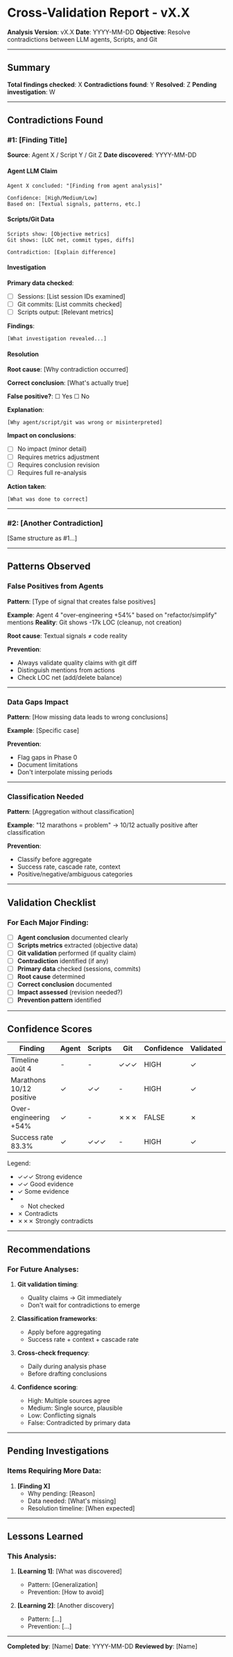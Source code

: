 # Cross-Validation Report - vX.X

**Analysis Version**: vX.X
**Date**: YYYY-MM-DD
**Objective**: Resolve contradictions between LLM agents, Scripts, and Git

---

## Summary

**Total findings checked**: X
**Contradictions found**: Y
**Resolved**: Z
**Pending investigation**: W

---

## Contradictions Found

### #1: [Finding Title]

**Source**: Agent X / Script Y / Git Z
**Date discovered**: YYYY-MM-DD

#### Agent LLM Claim
```
Agent X concluded: "[Finding from agent analysis]"

Confidence: [High/Medium/Low]
Based on: [Textual signals, patterns, etc.]
```

#### Scripts/Git Data
```
Scripts show: [Objective metrics]
Git shows: [LOC net, commit types, diffs]

Contradiction: [Explain difference]
```

#### Investigation

**Primary data checked**:
- [ ] Sessions: [List session IDs examined]
- [ ] Git commits: [List commits checked]
- [ ] Scripts output: [Relevant metrics]

**Findings**:
```
[What investigation revealed...]
```

#### Resolution

**Root cause**: [Why contradiction occurred]

**Correct conclusion**: [What's actually true]

**False positive?**: ☐ Yes  ☐ No

**Explanation**:
```
[Why agent/script/git was wrong or misinterpreted]
```

**Impact on conclusions**:
- [ ] No impact (minor detail)
- [ ] Requires metrics adjustment
- [ ] Requires conclusion revision
- [ ] Requires full re-analysis

**Action taken**:
```
[What was done to correct]
```

---

### #2: [Another Contradiction]

[Same structure as #1...]

---

## Patterns Observed

### False Positives from Agents

**Pattern**: [Type of signal that creates false positives]

**Example**: Agent 4 "over-engineering +54%" based on "refactor/simplify" mentions
**Reality**: Git shows -17k LOC (cleanup, not creation)

**Root cause**: Textual signals ≠ code reality

**Prevention**:
- Always validate quality claims with git diff
- Distinguish mentions from actions
- Check LOC net (add/delete balance)

---

### Data Gaps Impact

**Pattern**: [How missing data leads to wrong conclusions]

**Example**: [Specific case]

**Prevention**:
- Flag gaps in Phase 0
- Document limitations
- Don't interpolate missing periods

---

### Classification Needed

**Pattern**: [Aggregation without classification]

**Example**: "12 marathons = problem" → 10/12 actually positive after classification

**Prevention**:
- Classify before aggregate
- Success rate, cascade rate, context
- Positive/negative/ambiguous categories

---

## Validation Checklist

### For Each Major Finding:

- [ ] **Agent conclusion** documented clearly
- [ ] **Scripts metrics** extracted (objective data)
- [ ] **Git validation** performed (if quality claim)
- [ ] **Contradiction** identified (if any)
- [ ] **Primary data** checked (sessions, commits)
- [ ] **Root cause** determined
- [ ] **Correct conclusion** documented
- [ ] **Impact assessed** (revision needed?)
- [ ] **Prevention pattern** identified

---

## Confidence Scores

| Finding | Agent | Scripts | Git | Confidence | Validated |
|---------|-------|---------|-----|------------|-----------|
| Timeline août 4 | - | - | ✓✓✓ | HIGH | ✓ |
| Marathons 10/12 positive | ✓ | ✓✓ | - | HIGH | ✓ |
| Over-engineering +54% | ✓ | - | ✗✗✗ | FALSE | ✗ |
| Success rate 83.3% | ✓ | ✓✓✓ | - | HIGH | ✓ |

Legend:
- ✓✓✓ Strong evidence
- ✓✓ Good evidence
- ✓ Some evidence
- - Not checked
- ✗ Contradicts
- ✗✗✗ Strongly contradicts

---

## Recommendations

### For Future Analyses:

1. **Git validation timing**:
   - Quality claims → Git immediately
   - Don't wait for contradictions to emerge

2. **Classification frameworks**:
   - Apply before aggregating
   - Success rate + context + cascade rate

3. **Cross-check frequency**:
   - Daily during analysis phase
   - Before drafting conclusions

4. **Confidence scoring**:
   - High: Multiple sources agree
   - Medium: Single source, plausible
   - Low: Conflicting signals
   - False: Contradicted by primary data

---

## Pending Investigations

### Items Requiring More Data:

1. **[Finding X]**
   - Why pending: [Reason]
   - Data needed: [What's missing]
   - Resolution timeline: [When expected]

---

## Lessons Learned

### This Analysis:

1. **[Learning 1]**: [What was discovered]
   - Pattern: [Generalization]
   - Prevention: [How to avoid]

2. **[Learning 2]**: [Another discovery]
   - Pattern: [...]
   - Prevention: [...]

---

**Completed by**: [Name]
**Date**: YYYY-MM-DD
**Reviewed by**: [Name]